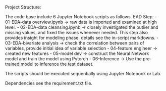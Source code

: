 Project Structure:

The code base include 6 Jupyter Notebook scripts as follows.
	EAD Step:
	- 01-EDA-data overview.ipynb -> raw data is imported and examined at high level.
	- 02-EDA-data cleansing.ipynb -> closely investigated the outlier and missing values, and fixed the issues whenever needed. This step also provides insight for modeling phase. details see the in-script markdowns. 
	- 03-EDA-bivariate analysis -> check the correlation between pairs of variables, provide initial idea of variable selection
	- 04-feature engineer -> created new features
	- 05-model dev -> construct the Neural Network model and train the model using Pytorch
	- 06-Inference -> Use the pre-trained model to inference the test dataset. 

The scripts should be executed sequentially using Jupyter Notebook or Lab.

Dependencies see the requirement.txt file.
	
